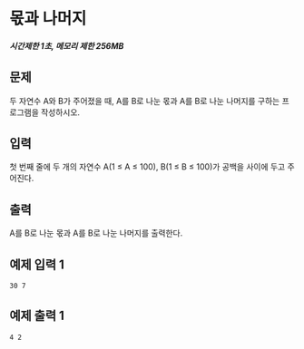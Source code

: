 # 몫과 나머지

##### 시간제한 1초, 메모리 제한 256MB

## 문제

두 자연수 A와 B가 주어졌을 때, A를 B로 나눈 몫과 A를 B로 나눈 나머지를 구하는 프로그램을 작성하시오.



## 입력

첫 번째 줄에 두 개의 자연수 A(1 ≤ A ≤ 100), B(1 ≤ B ≤ 100)가 공백을 사이에 두고 주어진다. 



## 출력

A를 B로 나눈 몫과 A를 B로 나눈 나머지를 출력한다.



## 예제 입력 1

```
30 7
```



## 예제 출력 1

```
4 2
```


